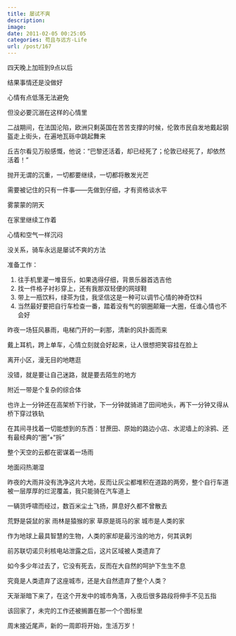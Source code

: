 ```yaml
---
title: 屡试不爽
description: 
image: 
date: 2011-02-05 00:25:05
categories: 苟且与远方-Life
url: /post/167
---
```


四天晚上加班到9点以后

结果事情还是没做好

心情有点低落无法避免

但没必要沉溺在这样的心情里

二战期间，在法国沦陷，欧洲只剩英国在苦苦支撑的时候，伦敦市民自发地戴起钢盔走上街头，在遍地瓦砾中跳起舞来

丘吉尔看见万般感慨，他说：“巴黎还活着，却已经死了；伦敦已经死了，却依然活着！”

抛开无谓的沉重，一切都要继续，一切都将散发光芒

需要被记住的只有一件事——先做到仔细，才有资格谈水平

雾蒙蒙的阴天

在家里继续工作着

心情和空气一样沉闷

没关系，骑车永远是屡试不爽的方法

准备工作：

1. 往手机里灌一堆音乐，如果选得仔细，背景乐器首选吉他
2. 找一件格子衬衫穿上，还有我那双轻便的网球鞋
3. 带上一瓶饮料，绿茶为佳，我坚信这是一种可以调节心情的神奇饮料
4. 当然最好要把自行车检查一番，踏着没有气的钢圈颠簸一大圈，任谁心情也不会好

昨夜一场狂风暴雨，电梯门开的一刹那，清新的风扑面而来

戴上耳机，跨上单车，心情立刻就会好起来，让人很想把笑容挂在脸上

离开小区，漫无目的地瞎逛

没错，就是要让自己迷路，就是要去陌生的地方

附近一带是个复杂的综合体

也许上一分钟还在高架桥下行驶，下一分钟就骑进了田间地头，再下一分钟又得从桥下穿过铁轨

在其间寻找着一切能想到的东西：甘蔗田、原始的路边小店、水泥墙上的涂鸦、还有最经典的“圈”+“拆”

整个天空的云都在密谋着一场雨

地面闷热潮湿

昨夜的大雨并没有洗净这片大地，反而让灰尘都堆积在道路的两旁，整个自行车道被一层厚厚的烂泥覆盖，我只能骑在汽车道上

一辆货呼啸而经过，数百米尘土飞扬，屏息好久都不曾散去

荒野是袋鼠的家
雨林是猿猴的家
草原是斑马的家
城市是人类的家

作为地球上最具智慧的生物，人类的家却是最污浊的地方，何其讽刺

前苏联切诺贝利核电站泄露之后，这片区域被人类遗弃了

如今多少年过去了，它没有死去，反而在大自然的呵护下生生不息

究竟是人类遗弃了这座城市，还是大自然遗弃了整个人类？

天渐渐暗下来了，在这个开发中的城市角落，入夜后很多路段将伸手不见五指

该回家了，未完的工作还被搁置在那一个个图标里

周末接近尾声，新的一周即将开始，生活万岁！